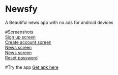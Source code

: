 # Newsfy
A Beautiful news app with no ads for android devices

#Screenshots<br />
[Sign up screen](https://drive.google.com/open?id=0B_KYbvdig_0RejV6cHoxbDNuOVJldE9NUS1HRTdVM3hmSnM4)<br />
[Create account screen](https://drive.google.com/open?id=0B_KYbvdig_0RcVhUdTBWdFNJaHJrM3o0VndCSnBYWkctcGpJ)<br />
[News screen](https://drive.google.com/open?id=0B_KYbvdig_0RMzFnQ2FhTDNENUpGbjNoUUlUSUVtb2Vfc1VF)<br />
[News screen](https://drive.google.com/open?id=0B_KYbvdig_0RVTUyUUotcjhaWFB0ZlVxS2pmRHZIeENjVjlz)<br />
[Reset password](https://drive.google.com/open?id=0B_KYbvdig_0Ra0NLN2JnNXktODUzN2FlT1RyTld0MW51cU5Z)

#Try the app
[Get apk here](https://drive.google.com/open?id=165qAmiwgQ0-CqzWlDx8DdvOJOI0_wBJC)
